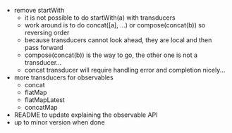 - remove startWith 
  - it is not possible to do startWith(a) with transducers
  - work around is to do concat([a], ...) or compose(concat(b)) so reversing order
  - because transducers cannot look ahead, they are local and then pass forward
  - compose(concat(b)) is the way to go, the other one is not a transducer...
  - concat transducer will require handling error and completion nicely...
- more transducers for observables
  - concat
  - flatMap
  - flatMapLatest
  - concatMap
- README to update explaining the observable API
- up to minor version when done
